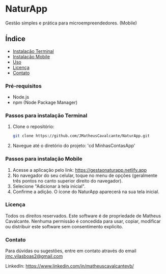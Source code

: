 # NaturApp

Gestão simples e prática para microempreendedores. (Mobile)

## Índice

- [Instalação Terminal](#instalaçãoT)
- [Instalação Mobile](#InstalaçãoM)
- [Uso](#uso)
- [Licença](#licença)
- [Contato](#contato)

### Pré-requisitos

- Node.js
- npm (Node Package Manager)

### Passos para instalação Terminal

1. Clone o repositório:
   ```bash
   git clone https://github.com/JMatheusCavalcante/NaturApp.git

2. Navegue até o diretório do projeto: 'cd MinhasContasApp' 

### Passos para instalação Mobile

1. Acesse a aplicação pelo link: https://gestaonaturapp.netlify.app
2. No navegador do seu celular, toque no menu de opções (geralmente três pontos no canto superior direito do navegador).
3. Selecione "Adicionar à tela inicial".
4. Confirme a adição. O ícone do NaturApp aparecerá na sua tela inicial.

### Licença 
Todos os direitos reservados. Este software é de propriedade de Matheus Cavalcante. Nenhuma permissão é concedida para usar, copiar, modificar ou distribuir este software sem consentimento explícito.

### Contato 
Para dúvidas ou sugestões, entre em contato através do email jmc.vilasboas2@gmail.com

LinkedIn: https://www.linkedin.com/in/matheuscavalcantevb/
